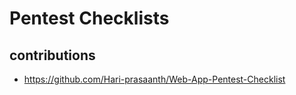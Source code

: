 # Pentest Checklists


## contributions
- https://github.com/Hari-prasaanth/Web-App-Pentest-Checklist

